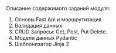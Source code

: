 Описание содержимого заданий модуля:
1. Основы Fast Api и маршрутизация
2. Валидация данных
3. CRUD Запросы: Get, Post, Put Delete.
4. Модели данных Pydantic
5. Шаблонизатор Jinja 2
